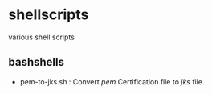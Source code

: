 # shellscripts
various shell scripts


## bashshells
* pem-to-jks.sh : Convert _pem_ Certification file to _jks_ file.
